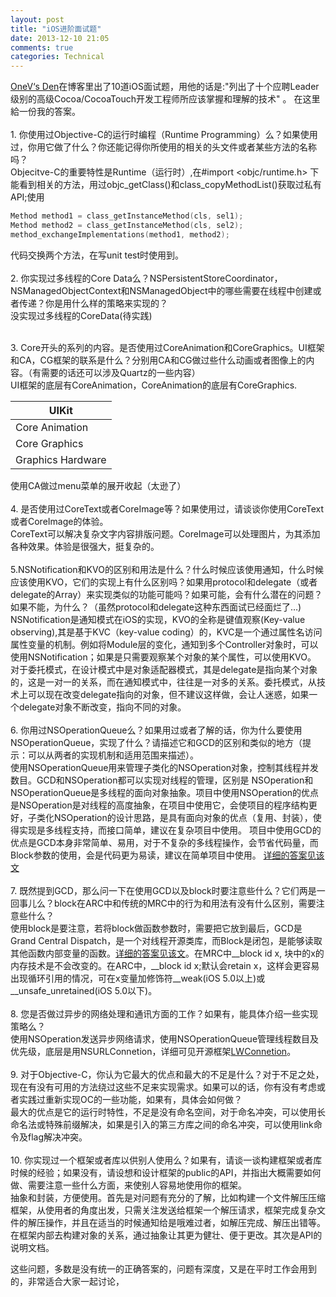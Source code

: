 ```yaml
---
layout: post
title: "iOS进阶面试题"
date: 2013-12-10 21:05
comments: true
categories: Technical
---
```


[OneV‘s Den](http://www.onevcat.com)在博客里出了10道iOS面试题，用他的话是:"列出了十个应聘Leader级别的高级Cocoa/CocoaTouch开发工程师所应该掌握和理解的技术" 。 
在这里給一份我的答案。  
</br>1. 你使用过Objective-C的运行时编程（Runtime Programming）么？如果使用过，你用它做了什么？你还能记得你所使用的相关的头文件或者某些方法的名称吗？  
Objecitve-C的重要特性是Runtime（运行时）,在#import <objc/runtime.h> 下能看到相关的方法，用过objc_getClass()和class_copyMethodList()获取过私有API;使用  
```objective-c
Method method1 = class_getInstanceMethod(cls, sel1);
Method method2 = class_getInstanceMethod(cls, sel2);
method_exchangeImplementations(method1, method2);  
```  
代码交换两个方法，在写unit test时使用到。  
</br>2. 你实现过多线程的Core Data么？NSPersistentStoreCoordinator，NSManagedObjectContext和NSManagedObject中的哪些需要在线程中创建或者传递？你是用什么样的策略来实现的？  
没实现过多线程的CoreData(待实践)  
<!--more-->  
</br>3. Core开头的系列的内容。是否使用过CoreAnimation和CoreGraphics。UI框架和CA，CG框架的联系是什么？分别用CA和CG做过些什么动画或者图像上的内容。（有需要的话还可以涉及Quartz的一些内容）  
UI框架的底层有CoreAnimation，CoreAnimation的底层有CoreGraphics.  
  
UIKit             |
 ---------------- |
 Core Animation   | 
 Core Graphics    | 
 Graphics Hardware|   

使用CA做过menu菜单的展开收起（太逊了）  
</br>4. 是否使用过CoreText或者CoreImage等？如果使用过，请谈谈你使用CoreText或者CoreImage的体验。  
CoreText可以解决复杂文字内容排版问题。CoreImage可以处理图片，为其添加各种效果。体验是很强大，挺复杂的。  
</br>5.NSNotification和KVO的区别和用法是什么？什么时候应该使用通知，什么时候应该使用KVO，它们的实现上有什么区别吗？如果用protocol和delegate（或者delegate的Array）来实现类似的功能可能吗？如果可能，会有什么潜在的问题？如果不能，为什么？（虽然protocol和delegate这种东西面试已经面烂了…)   
NSNotification是通知模式在iOS的实现，KVO的全称是键值观察(Key-value observing),其是基于KVC（key-value coding）的，KVC是一个通过属性名访问属性变量的机制。例如将Module层的变化，通知到多个Controller对象时，可以使用NSNotification；如果是只需要观察某个对象的某个属性，可以使用KVO。
对于委托模式，在设计模式中是对象适配器模式，其是delegate是指向某个对象的，这是一对一的关系，而在通知模式中，往往是一对多的关系。委托模式，从技术上可以现在改变delegate指向的对象，但不建议这样做，会让人迷惑，如果一个delegate对象不断改变，指向不同的对象。        
</br>6. 你用过NSOperationQueue么？如果用过或者了解的话，你为什么要使用NSOperationQueue，实现了什么？请描述它和GCD的区别和类似的地方（提示：可以从两者的实现机制和适用范围来描述）。  
使用NSOperationQueue用来管理子类化的NSOperation对象，控制其线程并发数目。GCD和NSOperation都可以实现对线程的管理，区别是 NSOperation和NSOperationQueue是多线程的面向对象抽象。项目中使用NSOperation的优点是NSOperation是对线程的高度抽象，在项目中使用它，会使项目的程序结构更好，子类化NSOperation的设计思路，是具有面向对象的优点（复用、封装），使得实现是多线程支持，而接口简单，建议在复杂项目中使用。
项目中使用GCD的优点是GCD本身非常简单、易用，对于不复杂的多线程操作，会节省代码量，而Block参数的使用，会是代码更为易读，建议在简单项目中使用。
[详细的答案见该文](http://blog.csdn.net/xunyn/article/details/14525243)  
</br>7. 既然提到GCD，那么问一下在使用GCD以及block时要注意些什么？它们两是一回事儿么？block在ARC中和传统的MRC中的行为和用法有没有什么区别，需要注意些什么？  
使用block是要注意，若将block做函数参数时，需要把它放到最后，GCD是Grand Central Dispatch，是一个对线程开源类库，而Block是闭包，是能够读取其他函数内部变量的函数。[详细的答案见该文](http://blog.csdn.net/xunyn/article/details/11658261)。在MRC中\_\_block id x, 块中的x的内存技术是不会改变的。在ARC中，\_\_block id x;默认会retain x，这样会更容易出现循环引用的情况，可在x变量加修饰符\_\_weak(iOS 5.0以上)或\_\_unsafe\_unretained(iOS 5.0以下)。  
</br>8. 您是否做过异步的网络处理和通讯方面的工作？如果有，能具体介绍一些实现策略么？  
使用NSOperation发送异步网络请求，使用NSOperationQueue管理线程数目及优先级，底层是用NSURLConnetion，详细可见开源框架[LWConnetion](https://github.com/xunyn/LWConnetionDemo)。  
</br>9. 对于Objective-C，你认为它最大的优点和最大的不足是什么？对于不足之处，现在有没有可用的方法绕过这些不足来实现需求。如果可以的话，你有没有考虑或者实践过重新实现OC的一些功能，如果有，具体会如何做？  
最大的优点是它的运行时特性，不足是没有命名空间，对于命名冲突，可以使用长命名法或特殊前缀解决，如果是引入的第三方库之间的命名冲突，可以使用link命令及flag解决冲突。  
</br>10. 你实现过一个框架或者库以供别人使用么？如果有，请谈一谈构建框架或者库时候的经验；如果没有，请设想和设计框架的public的API，并指出大概需要如何做、需要注意一些什么方面，来使别人容易地使用你的框架。  
抽象和封装，方便使用。首先是对问题有充分的了解，比如构建一个文件解压压缩框架，从使用者的角度出发，只需关注发送给框架一个解压请求，框架完成复杂文件的解压操作，并且在适当的时候通知给是哦难过者，如解压完成、解压出错等。在框架内部去构建对象的关系，通过抽象让其更为健壮、便于更改。其次是API的说明文档。  

这些问题，多数是没有统一的正确答案的，问题有深度，又是在平时工作会用到的，非常适合大家一起讨论，
